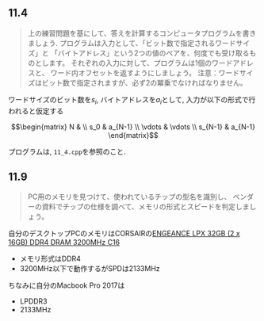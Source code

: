 ## 11.4
>上の練習問題を基にして、答えを計算するコンピュータプログラムを書きましょう.
プログラムは入力として、「ビット数で指定されるワードサイズ」と
「バイトアドレス」という2つの値のペアを、何度でも受け取るものとします。
それぞれの入力に対して、プログラムは1個のワードアドレスと、
ワード内オフセットを返すようにしましょう。
注意：ワードサイズはビット数で指定されますが、必ず2の冪乗でなければなりません。

ワードサイズのビット数を$s_i$, バイトアドレスを$a_i$として,
入力が以下の形式で行われると仮定する

$$\begin{matrix}
N &  \\
s_0 & a_{N-1} \\
\vdots & \vdots \\
s_{N-1} & a_{N-1}
\end{matrix}$$

プログラムは, `11_4.cpp`を参照のこと.

## 11.9
>PC用のメモリを見つけて、使われているチップの型名を識別し、
ベンダーの資料でチップの仕様を調べて、メモリの形式とスピードを判定しましょう。

自分のデスクトップPCのメモリはCORSAIRの[ENGEANCE LPX 32GB (2 x 16GB) DDR4 DRAM 3200MHz C16](https://www.corsair.com/ja/ja/%E3%82%AB%E3%83%86%E3%82%B4%E3%83%AA%E3%83%BC/%E8%A3%BD%E5%93%81/%E3%83%A1%E3%83%A2%E3%83%AA/VENGEANCE-LPX/p/CMK32GX4M2E3200C16#tab-tech-specs)
- メモリ形式はDDR4
- 3200MHz以下で動作するがSPDは2133MHz

ちなみに自分のMacbook Pro 2017は
- LPDDR3
- 2133MHz